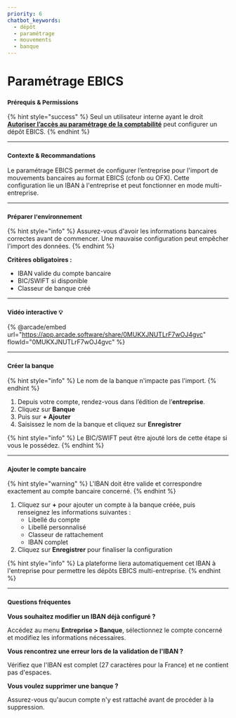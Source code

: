 ```yaml
---
priority: 6
chatbot_keywords: 
  - dépôt
  - paramétrage
  - mouvements
  - banque
---
```


# Paramétrage EBICS

### <sup>**Prérequis & Permissions**</sup>

{% hint style="success" %}
Seul un utilisateur interne ayant le droit [**Autoriser l’accès au paramétrage de la comptabilité**](../../administration/detail-des-droits.md) peut configurer un dépôt EBICS.
{% endhint %}

***

### <sup>**Contexte & Recommandations**</sup>

Le paramétrage EBICS permet de configurer l’entreprise pour l'import de mouvements bancaires au format EBICS (cfonb ou OFX). Cette configuration lie un IBAN à l'entreprise et peut fonctionner en mode multi-entreprise.

***

### <sup>**Préparer l'environnement**</sup>

{% hint style="info" %}
Assurez-vous d'avoir les informations bancaires correctes avant de commencer. Une mauvaise configuration peut empêcher l'import des données.
{% endhint %}

**Critères obligatoires :**

* IBAN valide du compte bancaire
* BIC/SWIFT si disponible
* Classeur de banque créé

***

### <sup>Vidéo interactive 💡</sup>

{% @arcade/embed url="https://app.arcade.software/share/0MUKXJNUTLrF7wOJ4gvc" flowId="0MUKXJNUTLrF7wOJ4gvc" %}

***

### <sup>**Créer la banque**</sup>

{% hint style="info" %}
Le nom de la banque n'impacte pas l'import.
{% endhint %}

1. Depuis votre compte, rendez-vous dans l’édition de l’**entreprise**.
2. Cliquez sur **Banque**
3. Puis sur **+ Ajouter**
4. Saisissez le nom de la banque et cliquez sur **Enregistrer**

{% hint style="info" %}
Le BIC/SWIFT peut être ajouté lors de cette étape si vous le possédez.
{% endhint %}

***

### <sup>**Ajouter le compte bancaire**</sup>

{% hint style="warning" %}
L'IBAN doit être valide et correspondre exactement au compte bancaire concerné.
{% endhint %}

1. Cliquez sur **+** pour ajouter un compte à la banque créée, puis renseignez les informations suivantes :
   * Libellé du compte
   * Libellé personnalisé
   * Classeur de rattachement
   * IBAN complet
2. Cliquez sur **Enregistrer** pour finaliser la configuration

{% hint style="info" %}
La plateforme liera automatiquement cet IBAN à l'entreprise pour permettre les dépôts EBICS multi-entreprise.
{% endhint %}

***

### <sup>**Questions fréquentes**</sup>

**Vous souhaitez modifier un IBAN déjà configuré ?**

Accédez au menu **Entreprise > Banque**, sélectionnez le compte concerné et modifiez les informations nécessaires.

**Vous rencontrez une erreur lors de la validation de l'IBAN ?**

Vérifiez que l'IBAN est complet (27 caractères pour la France) et ne contient pas d'espaces.

**Vous voulez supprimer une banque ?**

Assurez-vous qu'aucun compte n'y est rattaché avant de procéder à la suppression.
